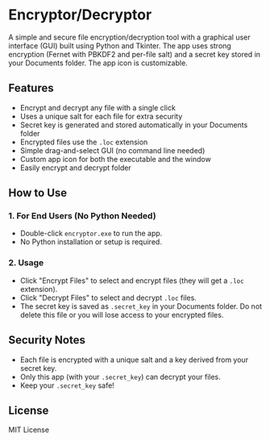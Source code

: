 # Encryptor/Decryptor

A simple and secure file encryption/decryption tool with a graphical user interface (GUI) built using Python and Tkinter. The app uses strong encryption (Fernet with PBKDF2 and per-file salt) and a secret key stored in your Documents folder. The app icon is customizable.

## Features
- Encrypt and decrypt any file with a single click
- Uses a unique salt for each file for extra security
- Secret key is generated and stored automatically in your Documents folder
- Encrypted files use the `.loc` extension
- Simple drag-and-select GUI (no command line needed)
- Custom app icon for both the executable and the window
- Easily encrypt and decrypt folder


## How to Use

### 1. For End Users (No Python Needed)
- Double-click `encryptor.exe` to run the app.
- No Python installation or setup is required.

### 2. Usage
- Click "Encrypt Files" to select and encrypt files (they will get a `.loc` extension).
- Click "Decrypt Files" to select and decrypt `.loc` files.
- The secret key is saved as `.secret_key` in your Documents folder. Do not delete this file or you will lose access to your encrypted files.

## Security Notes
- Each file is encrypted with a unique salt and a key derived from your secret key.
- Only this app (with your `.secret_key`) can decrypt your files.
- Keep your `.secret_key` safe!

## License
MIT License
